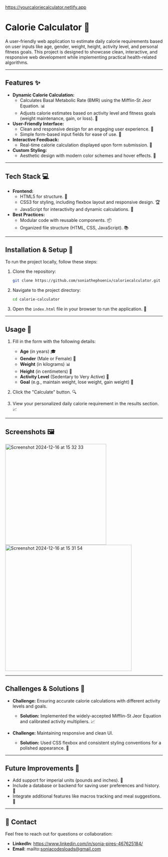 https://yourcaloriecalculator.netlify.app

# Calorie Calculator 🍎

A user-friendly web application to estimate daily calorie requirements based on user inputs like age, gender, weight, height, activity level, and personal fitness goals. This project is designed to showcase clean, interactive, and responsive web development while implementing practical health-related algorithms.

---

## Features ✨

- **Dynamic Calorie Calculation:**
  - Calculates Basal Metabolic Rate (BMR) using the Mifflin-St Jeor Equation. 📊
  - Adjusts calorie estimates based on activity level and fitness goals (weight maintenance, gain, or loss). 💪
- **User-Friendly Interface:**
  - Clean and responsive design for an engaging user experience. 🎨
  - Simple form-based input fields for ease of use. 📝
- **Interactive Feedback:**
  - Real-time calorie calculation displayed upon form submission. 🤖
- **Custom Styling:**
  - Aesthetic design with modern color schemes and hover effects. 🌈

---

## Tech Stack 💻

- **Frontend:**
  - HTML5 for structure. 📄
  - CSS3 for styling, including flexbox layout and responsive design. 🏆
  - JavaScript for interactivity and dynamic calculations. 🚀
- **Best Practices:**
  - Modular code with reusable components. 📦
  - Organized file structure (HTML, CSS, JavaScript). 📚

---

## Installation & Setup 🔧

To run the project locally, follow these steps:

1. Clone the repository:
   ```bash
   git clone https://github.com/soniathephoenix/caloriecalculator.git
   ```

2. Navigate to the project directory:
   ```bash
   cd calorie-calculator
   ```

3. Open the `index.html` file in your browser to run the application. 💾

---

## Usage 💪

1. Fill in the form with the following details:
   - **Age** (in years) 🎓
   - **Gender** (Male or Female) 👫
   - **Weight** (in kilograms) 📊
   - **Height** (in centimeters) 🧍
   - **Activity Level** (Sedentary to Very Active) 🏃
   - **Goal** (e.g., maintain weight, lose weight, gain weight) 💪

2. Click the "Calculate" button. 🔍

3. View your personalized daily calorie requirement in the results section. 📈

---

## Screenshots 🖼
<img width="323" alt="Screenshot 2024-12-16 at 15 32 33" src="https://github.com/user-attachments/assets/bc0148c3-0264-464a-baef-42a7a7168192" />

<img width="404" alt="Screenshot 2024-12-16 at 15 31 54" src="https://github.com/user-attachments/assets/802626e3-ecae-43ca-8543-45d2ab3457f8" />

---

## Challenges & Solutions 💪

- **Challenge:** Ensuring accurate calorie calculations with different activity levels and goals.
  - **Solution:** Implemented the widely-accepted Mifflin-St Jeor Equation and calibrated activity multipliers. 📈

- **Challenge:** Maintaining responsive and clean UI.
  - **Solution:** Used CSS flexbox and consistent styling conventions for a polished appearance. 🎨

---

## Future Improvements 🚀

- Add support for imperial units (pounds and inches). 🦾
- Include a database or backend for saving user preferences and history. 📑
- Integrate additional features like macros tracking and meal suggestions. 🥗

---

## 📧 Contact

Feel free to reach out for questions or collaboration:

- **LinkedIn**: https://www.linkedin.com/in/sonia-pires-467625184/
- **Email**: mailto:soniacodesloads@gmail.com



